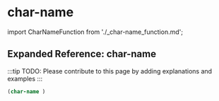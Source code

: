# char-name

import CharNameFunction from './_char-name_function.md';

<CharNameFunction />

## Expanded Reference: char-name

:::tip
TODO: Please contribute to this page by adding explanations and examples
:::

```lisp
(char-name )
```
